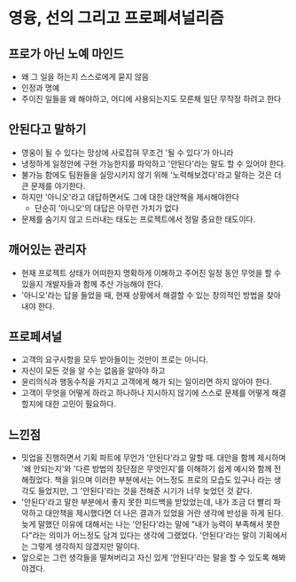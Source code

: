 # 영융, 선의 그리고 프로페셔널리즘

## 프로가 아닌 노예 마인드
- 왜 그 일을 하는지 스스로에게 묻지 않음
- 인정과 명예
- 주이진 일들을 왜 해야하고, 어디에 사용되는지도 모른채 일단 무작정 하려고 한다

## 안된다고 말하기
- 영웅이 될 수 있다는 망상에 사로잡혀 무조건 '될 수 있다'가 아니라
- 냉정하게 일정안에 구현 가능한지를 파악하고 '안된다'라는 말도 할 수 있어야 한다.
- 불가능 함에도 팀원들을 실망시키지 않기 위해 '노력해보겠다'라고 말하는 것은 더 큰 문제를 야기한다.
- 하지만 '아니오'라고 대답하면서도 그에 대한 대안책을 제시해야한다
  - 단순히 '아니오'의 대답은 아무런 가치가 없다
- 문제를 숨기지 않고 드러내는 태도는 프로젝트에서 정말 중요한 태도이다.
 
## 깨어있는 관리자
- 현재 프로젝트 상태가 어떠한지 명확하게 이해하고 주어진 일정 동안 무엇을 할 수 있을지 개발자들과 함께 추산 가능해야 한다.
- '아니오'라는 답을 들었을 때, 현재 상황에서 해결할 수 있는 창의적인 방법을 찾아내야 한다.

## 프로페셔널
- 고객의 요구사항을 모두 받아들이는 것만이 프로는 아니다.
- 자신이 모든 것을 알 수는 없음을 알아야 하고
- 윤리의식과 행동수칙을 가지고 고객에게 해가 되는 일이라면 하지 않아야 한다.
- 고객이 무엇을 어떻게 하라고 하나하나 지시하지 않기에 스스로 문제를 어떻게 해결할지에 대한 고민이 필요하다.

## 느낀점
- 밋업을 진행하면서 기획 파트에 무언가 '안된다'라고 말할 때. 대안을 함께 제시하며 '왜 안되는지'와 '다른 방법의 장단점은 무엇인지'를 이해하기 쉽게 예시와 함께 전해줬었다. 책을 읽으며 이러한 부분에서는 어느정도 프로의 모습도 있구나 라는 생각도 들었지만, 그 '안된다'라는 것을 전해준 시기가 너무 늦었던 것 같다.
- '안된다'라고 말한 부분에서 좋지 못한 피드백을 받았었는데, 내가 조금 더 빨리 파악하고 대안책을 제시했다면 더 나은 결과가 있었을 거란 생각에 반성을 하게 된다. 늦게 말했던 이유에 대해서는 나는 '안된다'라는 말에 "내가 능력이 부족해서 못한다"라는 의미가 어느정도 담겨 있다는 생각에 그랬었다. '안된다'라는 말이 기획에서는 그렇게 생각하지 않겠지만 말이다.
- 앞으로는 그런 생각들을 떨쳐버리고 자신 있게 '안된다'라는 말을 할 수 있도록 해봐야겠다.
